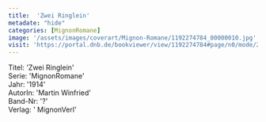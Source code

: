 ```yaml
---
title:  'Zwei Ringlein'
metadate: "hide"
categories: [MignonRomane]
image: '/assets/images/coverart/Mignon-Romane/1192274784_00000010.jpg'
visit: 'https://portal.dnb.de/bookviewer/view/1192274784#page/n0/mode/2up'
---
```

Titel: 'Zwei Ringlein' <br>
Serie: 'MignonRomane' <br>
Jahr: '1914' <br>
AutorIn: 'Martin Winfried' <br>
Band-Nr: '?' <br>
Verlag: ' MignonVerl'